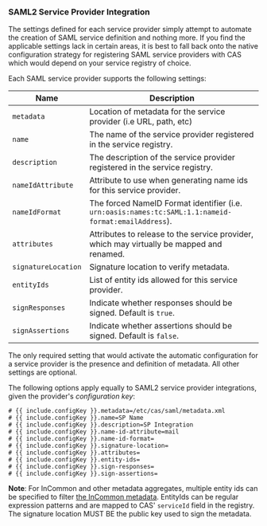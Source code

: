 ### SAML2 Service Provider Integration

The settings defined for each service provider simply attempt to automate the creation of
SAML service definition and nothing more. If you find the applicable settings lack in certain areas, it 
is best to fall back onto the native configuration strategy for registering
SAML service providers with CAS which would depend on your service registry of choice.

Each SAML service provider supports the following settings:

| Name                  |  Description
|-----------------------|---------------------------------------------------------------------------
| `metadata`            | Location of metadata for the service provider (i.e URL, path, etc)
| `name`                | The name of the service provider registered in the service registry.
| `description`         | The description of the service provider registered in the service registry.
| `nameIdAttribute`     | Attribute to use when generating name ids for this service provider.
| `nameIdFormat`        | The forced NameID Format identifier (i.e. `urn:oasis:names:tc:SAML:1.1:nameid-format:emailAddress`).
| `attributes`          | Attributes to release to the service provider, which may virtually be mapped and renamed.
| `signatureLocation`   | Signature location to verify metadata.
| `entityIds`           | List of entity ids allowed for this service provider.
| `signResponses`       | Indicate whether responses should be signed. Default is `true`.
| `signAssertions`      | Indicate whether assertions should be signed. Default is `false`.

The only required setting that would activate the automatic configuration for a 
service provider is the presence and definition of metadata. All other settings are optional.

The following options apply equally to SAML2 service provider integrations, given the provider's *configuration key*:

```properties
# {{ include.configKey }}.metadata=/etc/cas/saml/metadata.xml
# {{ include.configKey }}.name=SP Name
# {{ include.configKey }}.description=SP Integration
# {{ include.configKey }}.name-id-attribute=mail
# {{ include.configKey }}.name-id-format=
# {{ include.configKey }}.signature-location=
# {{ include.configKey }}.attributes=
# {{ include.configKey }}.entity-ids=
# {{ include.configKey }}.sign-responses=
# {{ include.configKey }}.sign-assertions=
```

**Note**: For InCommon and other metadata aggregates, multiple entity ids can be specified to
filter [the InCommon metadata](https://spaces.internet2.edu/display/InCFederation/Metadata+Aggregates). EntityIds
can be regular expression patterns and are mapped to
CAS' `serviceId` field in the registry. The signature location MUST BE the public key used to sign the metadata.
